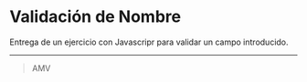 # Validación de Nombre

Entrega de un ejercicio con Javascripr para validar un campo introducido.

---

> AMV

